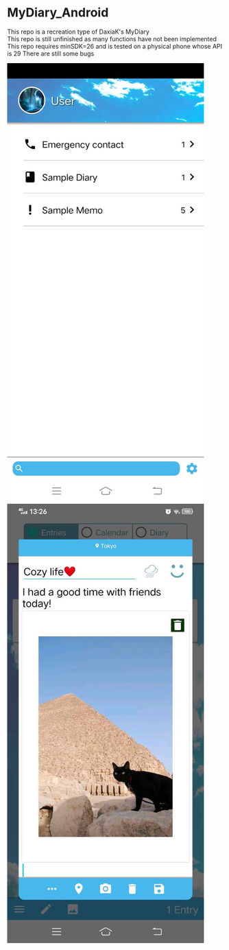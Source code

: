 # MyDiary_Android
This repo is a recreation type of DaxiaK's MyDiary  
This repo is still unfinished as many functions have not been implemented  
This repo requires minSDK=26 and is tested on a physical phone whose API is 29
There are still some bugs  

![Example Photo 1](screenshot/Screenshot_main.jpg)  
![Example Photo 2](screenshot/Screenshot_diary.jpg) 

